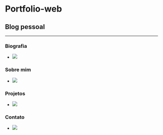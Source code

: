 # Portfolio-web
<h2>Blog pessoal</h2>
<hr>
<h3> Biografia </h3> 
	<ul>
		<li> <img src="imagens/imgbio/imgb1.jpg"></li>
	</ul>
<h3> Sobre mim </h3>
	<ul>
		<li> <img src="imagens/imgbio/imgb2.jpg"></li>
	</ul>
<h3> Projetos </h3>
<ul>
	<li> <img src="imagens/imgbio/imgb0.jpg"></li>
</ul>
<h3>Contato</h3>
<ul>
	<li> <img src="imagens/imgbio/imgb3.jpg"></li>
</ul>

